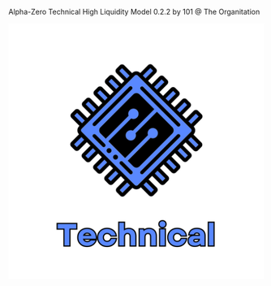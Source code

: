 Alpha-Zero Technical High Liquidity Model 0.2.2 by 101 @ The Organitation


![alt text](https://github.com/AlexanderBissett/Alpha-Zero/blob/d0d0602099355ee46f8ca39e30bfd96191aef3b5/misc/art/Technical.png)